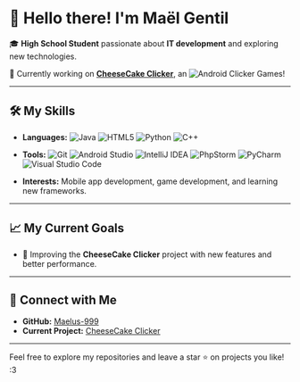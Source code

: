 # 👋 Hello there! I'm Maël Gentil  

🎓 **High School Student** passionate about **IT development** and exploring new technologies.  

🚀 Currently working on **[CheeseCake Clicker](https://maelgentil.me)**, an ![Android](https://img.shields.io/badge/Android-3DDC84?style=for-the-badge&logo=android&logoColor=white) Clicker Games!  

---

## 🛠️ My Skills  

- **Languages:** ![Java](https://img.shields.io/badge/java-%23ED8B00.svg?style=for-the-badge&logo=openjdk&logoColor=white) ![HTML5](https://img.shields.io/badge/html5-%23E34F26.svg?style=for-the-badge&logo=html5&logoColor=white) ![Python](https://img.shields.io/badge/python-3670A0?style=for-the-badge&logo=python&logoColor=ffdd54) ![C++](https://img.shields.io/badge/c++-%2300599C.svg?style=for-the-badge&logo=c%2B%2B&logoColor=white)
- **Tools:** ![Git](https://img.shields.io/badge/git-%23F05033.svg?style=for-the-badge&logo=git&logoColor=white) ![Android Studio](https://img.shields.io/badge/android%20studio-346ac1?style=for-the-badge&logo=android%20studio&logoColor=white) ![IntelliJ IDEA](https://img.shields.io/badge/IntelliJIDEA-000000.svg?style=for-the-badge&logo=intellijidea&logoColor=white) ![PhpStorm](https://img.shields.io/badge/phpstorm-143?style=for-the-badge&logo=phpstorm&logoColor=black&color=black&labelColor=darkorchid) ![PyCharm](https://img.shields.io/badge/pycharm-143?style=for-the-badge&logo=pycharm&logoColor=black&color=black&labelColor=green) ![Visual Studio Code](https://img.shields.io/badge/Visual%20Studio%20Code-0078d7.svg?style=for-the-badge&logo=visual-studio-code&logoColor=white)
  
- **Interests:** Mobile app development, game development, and learning new frameworks.  

---

## 📈 My Current Goals  

- 🌟 Improving the **CheeseCake Clicker** project with new features and better performance.   

---

## 🔗 Connect with Me  

- **GitHub:** [Maelus-999](https://github.com/Maelus-999)
- **Current Project:** [CheeseCake Clicker](https://github.com/Maelus-999/CheeseCakeClicker)  

---

Feel free to explore my repositories and leave a star ⭐ on projects you like! :3
